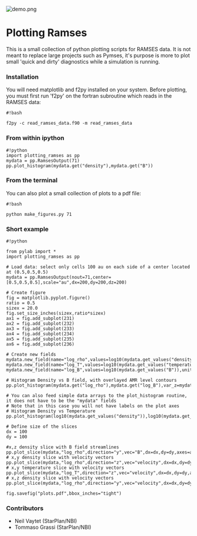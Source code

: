![demo.png](https://bitbucket.org/repo/jq5boX/images/1336351696-demo.png)
# Plotting Ramses #

This is a small collection of python plotting scripts for RAMSES data. It is not meant to replace large projects such as Pymses, it's purpose is more to plot small 'quick and dirty' diagnostics while a simulation is running.

### Installation ###

You will need matplotlib and f2py installed on your system.
Before plotting, you must first run 'f2py' on the fortran subroutine which reads in the RAMSES data:

```
#!bash

f2py -c read_ramses_data.f90 -m read_ramses_data
```

### From within ipython ###

```
#!python
import plotting_ramses as pp
mydata = pp.RamsesOutput(71)
pp.plot_histogram(mydata.get("density"),mydata.get("B"))
```

### From the terminal ###

You can also plot a small collection of plots to a pdf file:
```
#!bash

python make_figures.py 71

```

### Short example ###


```
#!python

from pylab import *
import plotting_ramses as pp

# Load data: select only cells 100 au on each side of a center located at (0.5,0.5,0.5)
mydata = pp.RamsesOutput(nout=71,center=[0.5,0.5,0.5],scale="au",dx=200,dy=200,dz=200)

# Create figure
fig = matplotlib.pyplot.figure()
ratio = 0.5
sizex = 20.0
fig.set_size_inches(sizex,ratio*sizex)
ax1 = fig.add_subplot(231)
ax2 = fig.add_subplot(232)
ax3 = fig.add_subplot(233)
ax4 = fig.add_subplot(234)
ax5 = fig.add_subplot(235)
ax6 = fig.add_subplot(236)

# Create new fields
mydata.new_field(name="log_rho",values=log10(mydata.get_values("density")),unit="g/cm3",label="log(Density)")
mydata.new_field(name="log_T",values=log10(mydata.get_values("temperature")),unit="K",label="log(T)")
mydata.new_field(name="log_B",values=log10(mydata.get_values("B")),unit="G",label="log(B)")

# Histogram Density vs B field, with overlayed AMR level contours
pp.plot_histogram(mydata.get("log_rho"),mydata.get("log_B"),var_z=mydata.get("level"),axes=ax1,cmap="YlGnBu")

# You can also feed simple data arrays to the plot_histogram routine, it does not have to be the "mydata" fields
# Note that in this case you will not have labels on the plot axes
# Histogram Density vs Temperature
pp.plot_histogram(log10(mydata.get_values("density")),log10(mydata.get_values("temperature")),var_z=mydata.get_values("level"),axes=ax2,cmap="YlGnBu")

# Define size of the slices
dx = 100
dy = 100

#x,z density slice with B field streamlines
pp.plot_slice(mydata,"log_rho",direction="y",vec="B",dx=dx,dy=dy,axes=ax3,streamlines=True)
# x,y density slice with velocity vectors
pp.plot_slice(mydata,"log_rho",direction="z",vec="velocity",dx=dx,dy=dy,axes=ax4)
# x,y temperature slice with velocity vectors
pp.plot_slice(mydata,"log_T",direction="z",vec="velocity",dx=dx,dy=dy,axes=ax5,cmap='hot')
# x,z density slice with velocity vectors
pp.plot_slice(mydata,"log_rho",direction="y",vec="velocity",dx=dx,dy=dy,axes=ax6)

fig.savefig("plots.pdf",bbox_inches="tight")
```


### Contributors ###

* Neil Vaytet (StarPlan/NBI)
* Tommaso Grassi (StarPlan/NBI)